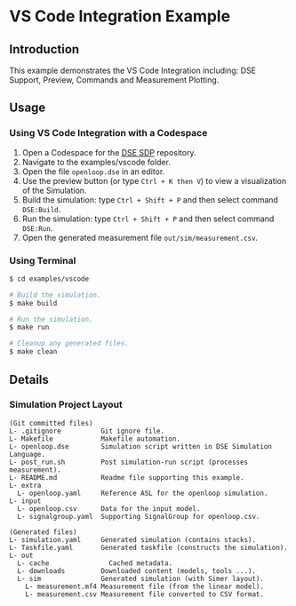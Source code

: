# VS Code Integration Example

## Introduction

This example demonstrates the VS Code Integration including: DSE Support, Preview, Commands and Measurement Plotting.


## Usage

### Using VS Code Integration with a Codespace

1. Open a Codespace for the [DSE SDP](https://github.com/boschglobal/dse.sdp) repository.
2. Navigate to the examples/vscode folder.
3. Open the file `openloop.dse` in an editor.
4. Use the preview button (or type `Ctrl + K then V`) to view a visualization of the Simulation.
5. Build the simulation: type `Ctrl + Shift + P` and then select command `DSE:Build`.
6. Run the simulation: type `Ctrl + Shift + P` and then select command `DSE:Run`.
7. Open the generated measurement file `out/sim/measurement.csv`.


### Using Terminal

```bash
$ cd examples/vscode

# Build the simulation.
$ make build

# Run the simulation.
$ make run

# Cleanup any generated files.
$ make clean
```


## Details

### Simulation Project Layout

```text
(Git committed files)
L- .gitignore          Git ignore file.
L- Makefile            Makefile automation.
L- openloop.dse        Simulation script written in DSE Simulation Language.
L- post_run.sh         Post simulation-run script (processes measurement).
L- README.md           Readme file supporting this example.        
L- extra           
  L- openloop.yaml     Reference ASL for the openloop simulation.
L- input
  L- openloop.csv      Data for the input model.
  L- signalgroup.yaml  Supporting SignalGroup for openloop.csv.

(Generated files)
L- simulation.yaml     Generated simulation (contains stacks).
L- Taskfile.yaml       Generated taskfile (constructs the simulation).
L- out     
  L- cache       	     Cached metadata.
  L- downloads         Downloaded content (models, tools ...).
  L- sim               Generated simulation (with Simer layout).
    L- measurement.mf4 Measurement file (from the linear model).
    L- measurement.csv Measurement file converted to CSV format.
```
